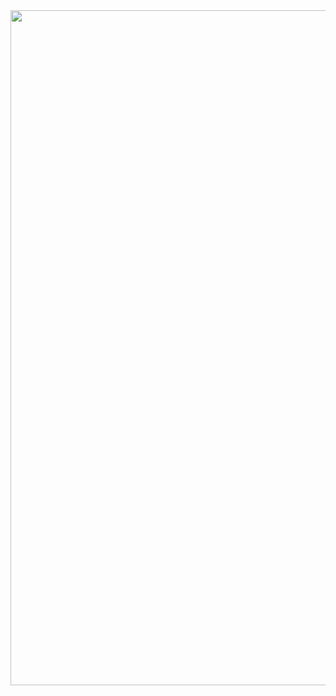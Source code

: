 <div id="header" align="center">
  <img src="https://i.imgur.com/04r7YgL.jpeg" width="1080"/>
</div>


